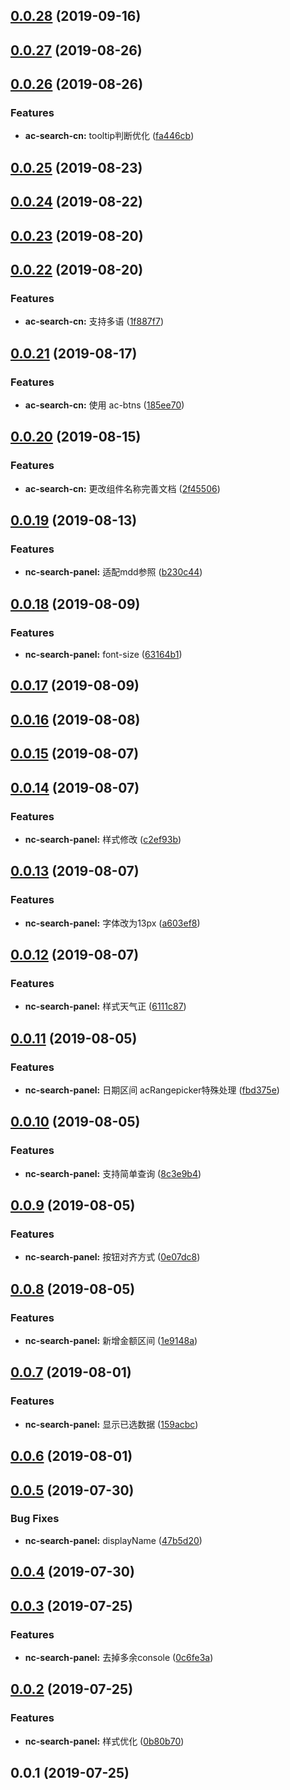 <a name="0.0.28"></a>
## [0.0.28](https://github.com/tinper-bee/ac-search-cn/compare/v0.0.27...v0.0.28) (2019-09-16)



<a name="0.0.27"></a>
## [0.0.27](https://github.com/tinper-bee/ac-search-cn/compare/v0.0.26...v0.0.27) (2019-08-26)



<a name="0.0.26"></a>
## [0.0.26](https://github.com/tinper-bee/ac-search-cn/compare/v0.0.25...v0.0.26) (2019-08-26)


### Features

* **ac-search-cn:** tooltip判断优化 ([fa446cb](https://github.com/tinper-bee/ac-search-cn/commit/fa446cb))



<a name="0.0.25"></a>
## [0.0.25](https://github.com/tinper-bee/ac-search-cn/compare/v0.0.24...v0.0.25) (2019-08-23)



<a name="0.0.24"></a>
## [0.0.24](https://github.com/tinper-bee/ac-search-cn/compare/v0.0.23...v0.0.24) (2019-08-22)



<a name="0.0.23"></a>
## [0.0.23](https://github.com/tinper-bee/ac-search-cn/compare/v0.0.22...v0.0.23) (2019-08-20)



<a name="0.0.22"></a>
## [0.0.22](https://github.com/tinper-bee/ac-search-cn/compare/v0.0.21...v0.0.22) (2019-08-20)


### Features

* **ac-search-cn:** 支持多语 ([1f887f7](https://github.com/tinper-bee/ac-search-cn/commit/1f887f7))



<a name="0.0.21"></a>
## [0.0.21](https://github.com/tinper-bee/ac-search-cn/compare/v0.0.20...v0.0.21) (2019-08-17)


### Features

* **ac-search-cn:** 使用 ac-btns ([185ee70](https://github.com/tinper-bee/ac-search-cn/commit/185ee70))



<a name="0.0.20"></a>
## [0.0.20](https://github.com/tinper-bee/ac-search-cn/compare/v0.0.19...v0.0.20) (2019-08-15)


### Features

* **ac-search-cn:** 更改组件名称完善文档 ([2f45506](https://github.com/tinper-bee/ac-search-cn/commit/2f45506))



<a name="0.0.19"></a>
## [0.0.19](https://github.com/tinper-bee/ac-search-cn/compare/v0.0.18...v0.0.19) (2019-08-13)


### Features

* **nc-search-panel:** 适配mdd参照 ([b230c44](https://github.com/tinper-bee/ac-search-cn/commit/b230c44))



<a name="0.0.18"></a>
## [0.0.18](https://github.com/tinper-bee/ac-search-cn/compare/v0.0.17...v0.0.18) (2019-08-09)


### Features

* **nc-search-panel:** font-size ([63164b1](https://github.com/tinper-bee/ac-search-cn/commit/63164b1))



<a name="0.0.17"></a>
## [0.0.17](https://github.com/tinper-bee/ac-search-cn/compare/v0.0.16...v0.0.17) (2019-08-09)



<a name="0.0.16"></a>
## [0.0.16](https://github.com/tinper-bee/ac-search-cn/compare/v0.0.15...v0.0.16) (2019-08-08)



<a name="0.0.15"></a>
## [0.0.15](https://github.com/tinper-bee/ac-search-cn/compare/v0.0.14...v0.0.15) (2019-08-07)



<a name="0.0.14"></a>
## [0.0.14](https://github.com/tinper-bee/ac-search-cn/compare/v0.0.13...v0.0.14) (2019-08-07)


### Features

* **nc-search-panel:** 样式修改 ([c2ef93b](https://github.com/tinper-bee/ac-search-cn/commit/c2ef93b))



<a name="0.0.13"></a>
## [0.0.13](https://github.com/tinper-bee/ac-search-cn/compare/v0.0.12...v0.0.13) (2019-08-07)


### Features

* **nc-search-panel:** 字体改为13px ([a603ef8](https://github.com/tinper-bee/ac-search-cn/commit/a603ef8))



<a name="0.0.12"></a>
## [0.0.12](https://github.com/tinper-bee/ac-search-cn/compare/v0.0.11...v0.0.12) (2019-08-07)


### Features

* **nc-search-panel:** 样式天气正 ([6111c87](https://github.com/tinper-bee/ac-search-cn/commit/6111c87))



<a name="0.0.11"></a>
## [0.0.11](https://github.com/tinper-bee/ac-search-cn/compare/v0.0.10...v0.0.11) (2019-08-05)


### Features

* **nc-search-panel:** 日期区间 acRangepicker特殊处理 ([fbd375e](https://github.com/tinper-bee/ac-search-cn/commit/fbd375e))



<a name="0.0.10"></a>
## [0.0.10](https://github.com/tinper-bee/ac-search-cn/compare/v0.0.9...v0.0.10) (2019-08-05)


### Features

* **nc-search-panel:** 支持简单查询 ([8c3e9b4](https://github.com/tinper-bee/ac-search-cn/commit/8c3e9b4))



<a name="0.0.9"></a>
## [0.0.9](https://github.com/tinper-bee/ac-search-cn/compare/v0.0.8...v0.0.9) (2019-08-05)


### Features

* **nc-search-panel:** 按钮对齐方式 ([0e07dc8](https://github.com/tinper-bee/ac-search-cn/commit/0e07dc8))



<a name="0.0.8"></a>
## [0.0.8](https://github.com/tinper-bee/ac-search-cn/compare/v0.0.7...v0.0.8) (2019-08-05)


### Features

* **nc-search-panel:** 新增金额区间 ([1e9148a](https://github.com/tinper-bee/ac-search-cn/commit/1e9148a))



<a name="0.0.7"></a>
## [0.0.7](https://github.com/tinper-bee/ac-search-cn/compare/v0.0.6...v0.0.7) (2019-08-01)


### Features

* **nc-search-panel:** 显示已选数据 ([159acbc](https://github.com/tinper-bee/ac-search-cn/commit/159acbc))



<a name="0.0.6"></a>
## [0.0.6](https://github.com/tinper-bee/ac-search-cn/compare/v0.0.5...v0.0.6) (2019-08-01)



<a name="0.0.5"></a>
## [0.0.5](https://github.com/tinper-bee/ac-search-cn/compare/v0.0.4...v0.0.5) (2019-07-30)


### Bug Fixes

* **nc-search-panel:** displayName ([47b5d20](https://github.com/tinper-bee/ac-search-cn/commit/47b5d20))



<a name="0.0.4"></a>
## [0.0.4](https://github.com/tinper-bee/ac-search-cn/compare/v0.0.3...v0.0.4) (2019-07-30)



<a name="0.0.3"></a>
## [0.0.3](https://github.com/tinper-bee/ac-search-cn/compare/v0.0.2...v0.0.3) (2019-07-25)


### Features

* **nc-search-panel:** 去掉多余console ([0c6fe3a](https://github.com/tinper-bee/ac-search-cn/commit/0c6fe3a))



<a name="0.0.2"></a>
## [0.0.2](https://github.com/tinper-bee/ac-search-cn/compare/v0.0.1...v0.0.2) (2019-07-25)


### Features

* **nc-search-panel:** 样式优化 ([0b80b70](https://github.com/tinper-bee/ac-search-cn/commit/0b80b70))



<a name="0.0.1"></a>
## 0.0.1 (2019-07-25)



